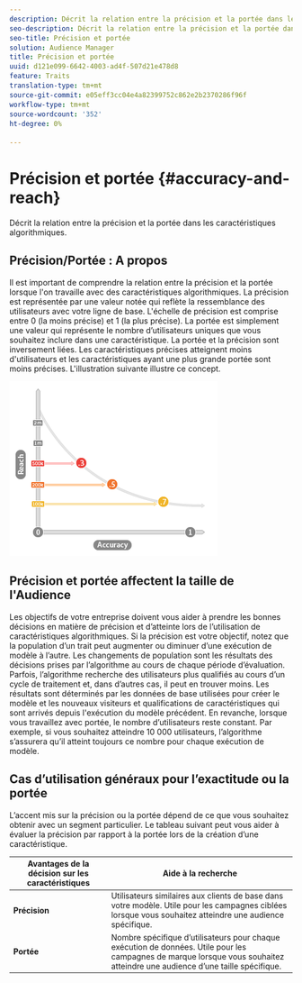 ```yaml
---
description: Décrit la relation entre la précision et la portée dans les caractéristiques algorithmiques.
seo-description: Décrit la relation entre la précision et la portée dans les caractéristiques algorithmiques.
seo-title: Précision et portée
solution: Audience Manager
title: Précision et portée
uuid: d121e099-6642-4003-ad4f-507d21e478d8
feature: Traits
translation-type: tm+mt
source-git-commit: e05eff3cc04e4a82399752c862e2b2370286f96f
workflow-type: tm+mt
source-wordcount: '352'
ht-degree: 0%

---
```



# Précision et portée {#accuracy-and-reach}

Décrit la relation entre la précision et la portée dans les caractéristiques algorithmiques.

<!-- c_accuracy_reach.xml -->

## Précision/Portée : A propos

Il est important de comprendre la relation entre la précision et la portée lorsque l&#39;on travaille avec des caractéristiques algorithmiques. La précision est représentée par une valeur notée qui reflète la ressemblance des utilisateurs avec votre ligne de base. L&#39;échelle de précision est comprise entre 0 (la moins précise) et 1 (la plus précise). La portée est simplement une valeur qui représente le nombre d’utilisateurs uniques que vous souhaitez inclure dans une caractéristique. La portée et la précision sont inversement liées. Les caractéristiques précises atteignent moins d&#39;utilisateurs et les caractéristiques ayant une plus grande portée sont moins précises. L&#39;illustration suivante illustre ce concept.

![](assets/Reach_v_Accuracy.png)

## Précision et portée affectent la taille de l&#39;Audience

Les objectifs de votre entreprise doivent vous aider à prendre les bonnes décisions en matière de précision et d’atteinte lors de l’utilisation de caractéristiques algorithmiques. Si la précision est votre objectif, notez que la population d’un trait peut augmenter ou diminuer d’une exécution de modèle à l’autre. Les changements de population sont les résultats des décisions prises par l’algorithme au cours de chaque période d’évaluation. Parfois, l’algorithme recherche des utilisateurs plus qualifiés au cours d’un cycle de traitement et, dans d’autres cas, il peut en trouver moins. Les résultats sont déterminés par les données de base utilisées pour créer le modèle et les nouveaux visiteurs et qualifications de caractéristiques qui sont arrivés depuis l&#39;exécution du modèle précédent. En revanche, lorsque vous travaillez avec portée, le nombre d’utilisateurs reste constant. Par exemple, si vous souhaitez atteindre 10 000 utilisateurs, l’algorithme s’assurera qu’il atteint toujours ce nombre pour chaque exécution de modèle.

## Cas d’utilisation généraux pour l’exactitude ou la portée

L’accent mis sur la précision ou la portée dépend de ce que vous souhaitez obtenir avec un segment particulier. Le tableau suivant peut vous aider à évaluer la précision par rapport à la portée lors de la création d’une caractéristique.

| Avantages de la décision sur les caractéristiques | Aide à la recherche |
|---|---|
| **Précision** | Utilisateurs similaires aux clients de base dans votre modèle. Utile pour les campagnes ciblées lorsque vous souhaitez atteindre une audience spécifique. |
| **Portée** | Nombre spécifique d’utilisateurs pour chaque exécution de données. Utile pour les campagnes de marque lorsque vous souhaitez atteindre une audience d’une taille spécifique. |